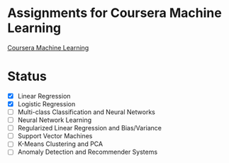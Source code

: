 # Assignments for Coursera Machine Learning
[Coursera Machine Learning](https://www.coursera.org/learn/machine-learning/home/assignments)

# Status
+ [X] Linear Regression
+ [X] Logistic Regression
+ [ ] Multi-class Classification and Neural Networks
+ [ ] Neural Network Learning
+ [ ] Regularized Linear Regression and Bias/Variance
+ [ ] Support Vector Machines
+ [ ] K-Means Clustering and PCA
+ [ ] Anomaly Detection and Recommender Systems
